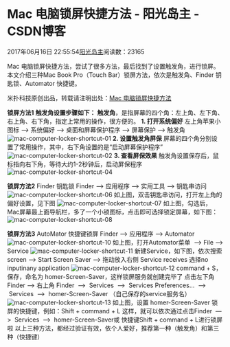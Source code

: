 
# Mac 电脑锁屏快捷方法 - 阳光岛主 - CSDN博客

2017年06月16日 22:55:54[阳光岛主](https://me.csdn.net/sunboy_2050)阅读数：23165


Mac 电脑锁屏快捷方法，尝试了很多方法，最后找到了设置触发角，进行锁屏。
本文介绍三种Mac Book Pro（Touch Bar）锁屏方法，依次是触发角、Finder 钥匙锁、Automator 快捷键。

米扑科技原创出品，转载请注明出处：[Mac 电脑锁屏快捷方法](http://blog.mimvp.com/2017/05/mac-computer-locker-shortcut/)

**锁屏方法1**
**触发角设置步骤如下：**
**触发角**，是指屏幕的四个角：左上角、左下角、右上角、右下角，指定上常用的操作，很方便的。
**1. 打开系统偏好**
左上角苹果小图标 —> 系统偏好 —> 桌面和屏幕保护程序 —> 屏幕保护 —> 触发角
![mac-computer-locker-shortcut-01](http://blog.mimvp.com/wp-content/uploads/2017/05/mac-computer-locker-shortcut-01.jpg)
**2. 设置触发角屏保**
屏幕的四个角分别设置了常用操作，其中，右下角设置的是“启动屏幕保护程序”
![mac-computer-locker-shortcut-02](http://blog.mimvp.com/wp-content/uploads/2017/05/mac-computer-locker-shortcut-02.jpg)
**3. 查看屏保效果**
触发角设置保存后，鼠标指向右下角，等待大约1-2秒钟后，启动屏保程序
![mac-computer-locker-shortcut-04](http://blog.mimvp.com/wp-content/uploads/2017/05/mac-computer-locker-shortcut-04.jpg)

**锁屏方法2**
Finder 钥匙锁
Finder —> 应用程序 —> 实用工具 —> 钥匙串访问
![mac-computer-locker-shortcut-06](http://blog.mimvp.com/wp-content/uploads/2017/05/mac-computer-locker-shortcut-06.png)
如上图，双击钥匙串访问，打开左上角的 偏好设置，见下图
![mac-computer-locker-shortcut-07](http://blog.mimvp.com/wp-content/uploads/2017/05/mac-computer-locker-shortcut-07.png)
如上图，勾选后，Mac屏幕最上面导航栏，多了一个小锁图标，点击即可选择锁定屏幕，如下图：
![mac-computer-locker-shortcut-08](http://blog.mimvp.com/wp-content/uploads/2017/05/mac-computer-locker-shortcut-08.png)

**锁屏方法3**
AutoMator 快捷键锁屏
Finder —> 应用程序 —> Automator
![mac-computer-locker-shortcut-10](http://blog.mimvp.com/wp-content/uploads/2017/05/mac-computer-locker-shortcut-10.png)
如上图，打开Automator菜单  —> File —> Service
![mac-computer-locker-shortcut-11](http://blog.mimvp.com/wp-content/uploads/2017/05/mac-computer-locker-shortcut-11.png)
新建Service，如下图，依次搜索 screen —> Start Screen Saver —> 拖动放入右侧
Service receives 选择no inputinany application
![mac-computer-locker-shortcut-12](http://blog.mimvp.com/wp-content/uploads/2017/05/mac-computer-locker-shortcut-12.png)
command + S，保存，命名为 homer-Screen-Saver，这样锁屏服务就创建完毕了
点击左下角 Finder —> 右上角 Finder  —>  Services  —>  Services Preferences...  —>  Services  —>  homer-Screen-Saver （自己保存的service服务名）
![mac-computer-locker-shortcut-13](http://blog.mimvp.com/wp-content/uploads/2017/05/mac-computer-locker-shortcut-13.png)
如上图，设置 homer-Screen-Saver 锁屏的快捷键，例如：Shift + command + L
这样，就可以依次通过点击Finder  —>  Services  —>  homer-Screen-Saver或 快捷键Shift + command + L进行锁屏啦
以上三种方法，都经过验证有效，依个人爱好，推荐第一种（触发角）和第三种（快捷键）


